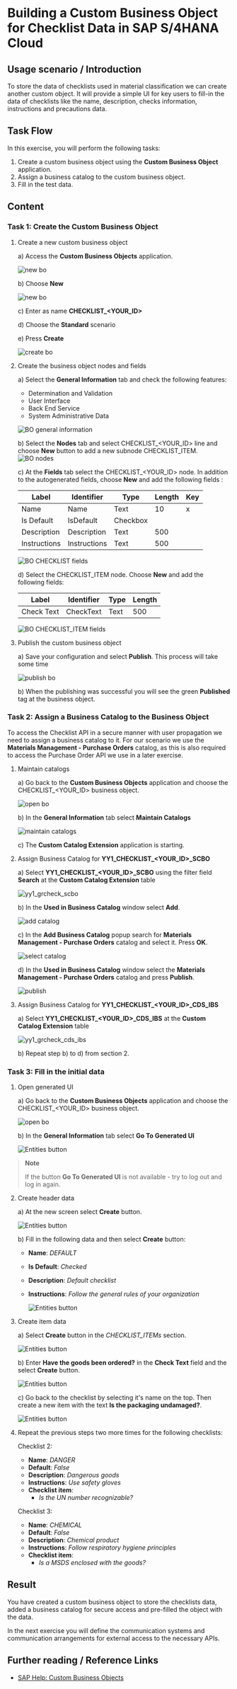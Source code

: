 # Building a Custom Business Object for Checklist Data in SAP S/4HANA Cloud


## Usage scenario / Introduction 

To store the data of checklists used in material classification we can create another custom object. It will provide a simple UI for key users to fill-in the data of checklists like the name, description, checks information, instructions and precautions data.

## Task Flow 

In this exercise, you will perform the following tasks:

1. Create a custom business object using the **Custom Business Object** application.
2. Assign a business catalog to the custom business object.
3. Fill in the test data.

## Content

### Task 1: Create the Custom Business Object 
1. Create a new custom business object
    
     a) Access the **Custom Business Objects** application.
     
     ![new bo](./img/custom_bo_app.png)

     b) Choose **New** 

     ![new bo](./img/new_custom_bo.png)

     c) Enter as name **CHECKLIST_\<YOUR_ID\>** 

     d) Choose the **Standard** scenario

     e) Press **Create**

     ![create bo](./img/create_custom_bo_checklist.png)

2. Create the business object nodes and fields
   
   a) Select the **General Information** tab and check the following features:
      
      * Determination and Validation
      * User Interface  
      * Back End Service
      * System Administrative Data
     
      ![BO general information ](./img/bo_checklist_general_info.png)
   
   b) Select the **Nodes** tab and select CHECKLIST_\<YOUR_ID\> line and choose **New** button to add a new subnode CHECKLIST_ITEM.
      ![BO nodes](./img/bo_checklist_nodes.png)

   c) At the **Fields** tab select the CHECKLIST_\<YOUR_ID\> node. In addition to the autogenerated fields, choose **New** and add the following fields :
      	
      | Label | Identifier | Type | Length | Key|
      | ----- | -----------| ---- | ------ | --- |
      | Name | Name | Text | 10 | x |
      | Is Default | IsDefault | Checkbox |  |  |
      | Description | Description | Text | 500 |  |
      | Instructions | Instructions | Text | 500 |  |

      ![BO CHECKLIST fields](./img/bo_checklist_fields.png)
   
   d) Select the CHECKLIST_ITEM node. Choose **New** and add the following fields:

      | Label | Identifier | Type | Length |
      | ----- | -----------| ---- | ------ |
      | Check Text | CheckText | Text | 500 |

      ![BO CHECKLIST_ITEM fields](./img/bo_checklist_item_fields.png)


3. Publish the custom business object
   
   a) Save your configuration and select **Publish**. This process will take some time
   
    ![publish bo](./img/bo_publish.png)

   b) When the publishing was successful you will see the green **Published** tag at the business object.


### Task 2: Assign a Business Catalog to the Business Object

To access the Checklist API in a secure manner with user propagation we need to assign a business catalog to it.
For our scenario we use the **Materials Management - Purchase Orders** catalog, as this is also required to access the Purchase Order API we use in a later exercise.

   
   1. Maintain catalogs
      
      a) Go back to the **Custom Business Objects** application and choose the CHECKLIST_\<YOUR_ID\> business object.
      
         ![open bo](./img/bo_checklist_open.png)

      b) In the **General Information** tab select **Maintain Catalogs**

         ![maintain catalogs](./img/bo_checklist_maintain_catalog.png)

      c) The **Custom Catalog Extension** application is starting. 
      
   2. Assign Business Catalog for **YY1_CHECKLIST_\<YOUR_ID\>_SCBO**
      
      a) Select **YY1_CHECKLIST_\<YOUR_ID\>_SCBO** using the filter field **Search** at the **Custom Catalog Extension** table

         ![yy1_grcheck_scbo](./img/cce_checklist_scbo.png)
      
      b) In the **Used in Business Catalog** window select **Add**.

         ![add catalog](./img/cce_checklist_add_catalog.png)

      c) In the **Add Business Catalog** popup search for **Materials Management - Purchase Orders** catalog and select it. Press **OK**.

         ![select catalog](./img/cce_select.png)
      
      d) In the **Used in Business Catalog** window select the **Materials Management - Purchase Orders** catalog and press **Publish**.

         ![publish](./img/cce_publish.png)

  

   3. Assign Business Catalog for **YY1_CHECKLIST_\<YOUR_ID\>_CDS_IBS**
      
      a) Select **YY1_CHECKLIST_\<YOUR_ID\>_CDS_IBS** at the **Custom Catalog Extension** table

         ![yy1_grcheck_cds_ibs](./img/cce_checklist_cds_ibs.png)
      
      b) Repeat step b) to d) from section 2.

### Task 3: Fill in the initial data

   1. Open generated UI

      a) Go back to the **Custom Business Objects** application and choose the CHECKLIST_\<YOUR_ID\> business object.
            
         ![open bo](./img/bo_checklist_open.png)

      b) In the **General Information** tab select **Go To Generated UI**
         
         ![Entities button](img/bo_checklist_go_to_ui.png)

> **Note**
> 
> If the button **Go To Generated UI** is not available - try to log out and log in again.


   2. Create header data

      a) At the new screen select **Create** button.
         
         ![Entities button](img/bo_checklist_ui_create.png)

      b) Fill in the following data and then select **Create** button:

      - **Name**: *DEFAULT*
      - **Is Default**: *Checked*
      - **Description**: *Default checklist*
      - **Instructions**: *Follow the general rules of your organization*

         ![Entities button](img/bo_checklist_ui_header_data.png)

   3. Create item data

      a) Select **Create** button in the *CHECKLIST_ITEMs* section.
         
         ![Entities button](img/bo_checklist_ui_item_create.png)

      b) Enter **Have the goods been ordered?** in the **Check Text** field and the select **Create** button.
        
         ![Entities button](img/bo_checklist_ui_item_data.png)

      c) Go back to the checklist by selecting it's name on the top. Then create a new item with the text **Is the packaging undamaged?**.
         
         ![Entities button](img/bo_checklist_ui_item_after_create.png)

   4. Repeat the previous steps two more times for the following checklists:

      Checklist 2:
      - **Name**: *DANGER*
      - **Default**: *False*
      - **Description**: *Dangerous goods*
      - **Instructions**: *Use safety gloves*
      - **Checklist item**:
        - *Is the UN number recognizable?*

      Checklist 3:
      - **Name**: *CHEMICAL*
      - **Default**: *False*
      - **Description**: *Chemical product*
      - **Instructions**: *Follow respiratory hygiene principles*
      - **Checklist item**:
        - *Is a MSDS enclosed with the goods?*

## Result

You have created a custom business object to store the checklists data, added a business catalog for secure access and pre-filled the object with the data.

In the next exercise you will define the communication systems and communication arrangements for external access to the necessary APIs.


## Further reading / Reference Links

- [SAP Help: Custom Business Objects](https://help.sap.com/docs/SAP_S4HANA_CLOUD/0f69f8fb28ac4bf48d2b57b9637e81fa/b45696ca0d9143cba040797e9c71aa44.html?locale=en-US&version=2208.500)
